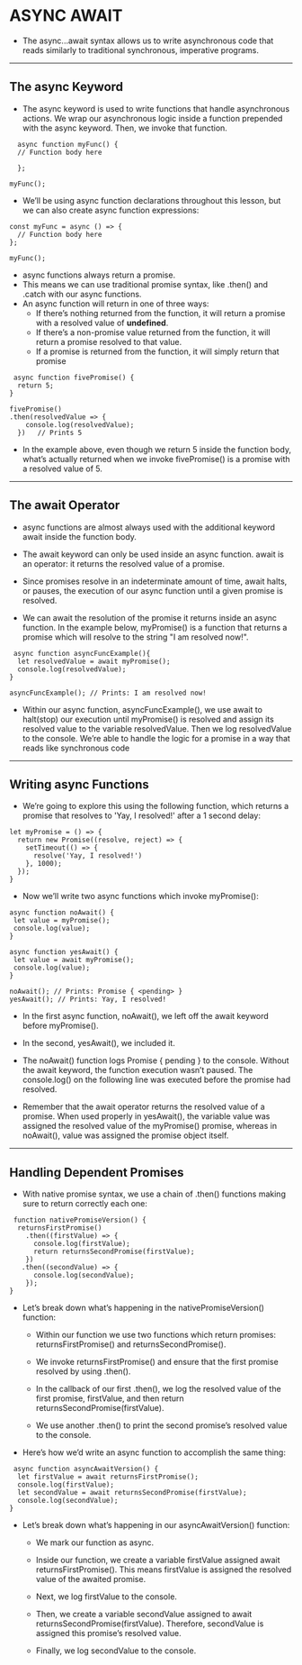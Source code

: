 # ASYNC AWAIT

- The async...await syntax allows us to write asynchronous code that reads similarly to traditional synchronous, imperative programs.

---
## The async Keyword
- The async keyword is used to write functions that handle asynchronous actions. We wrap our asynchronous logic inside a function prepended with the async keyword. Then, we invoke that function.
```
  async function myFunc() {
  // Function body here

  };

myFunc();
```
- We’ll be using async function declarations throughout this lesson, but we can also create async function expressions:
```
const myFunc = async () => {
  // Function body here
};
 
myFunc();
```
- async functions always return a promise.
- This means we can use traditional promise syntax, like .then() and .catch with our async functions.
- An async function will return in one of three ways: 
  - If there’s nothing returned from the function, it will return a promise with a resolved value of **undefined**.
  - If there’s a non-promise value returned from the function, it will return a promise resolved to that value.
  - If a promise is returned from the function, it will simply return that promise

```
 async function fivePromise() { 
  return 5;
}
 
fivePromise()
.then(resolvedValue => {
    console.log(resolvedValue);
  })   // Prints 5
```
- In the example above, even though we return 5 inside the function body, what’s actually returned when we invoke fivePromise() is a promise with a resolved value of 5.

---

## The await Operator
- async functions are almost always used with the additional keyword await inside the function body.

- The await keyword can only be used inside an async function. await is an operator: it returns the resolved value of a promise.
  
- Since promises resolve in an indeterminate amount of time, await halts, or pauses, the execution of our async function until a given promise is resolved.
  
- We can await the resolution of the promise it returns inside an async function. In the example below, myPromise() is a function that returns a promise which will resolve to the string "I am resolved now!".

```
 async function asyncFuncExample(){
  let resolvedValue = await myPromise();
  console.log(resolvedValue);
}
 
asyncFuncExample(); // Prints: I am resolved now!
```
- Within our async function, asyncFuncExample(), we use await to halt(stop) our execution until myPromise() is resolved and assign its resolved value to the variable resolvedValue. Then we log resolvedValue to the console. We’re able to handle the logic for a promise in a way that reads like synchronous code
  
---
## Writing async Functions
- We’re going to explore this using the following function, which returns a promise that resolves to 'Yay, I resolved!' after a 1 second delay:
  
```
let myPromise = () => {
  return new Promise((resolve, reject) => {
    setTimeout(() => {
      resolve('Yay, I resolved!')
    }, 1000);
  });
}
```

- Now we’ll write two async functions which invoke myPromise():
  
```
async function noAwait() {
 let value = myPromise();
 console.log(value);
}
 
async function yesAwait() {
 let value = await myPromise();
 console.log(value);
}
 
noAwait(); // Prints: Promise { <pending> }
yesAwait(); // Prints: Yay, I resolved!
```

- In the first async function, noAwait(), we left off the await keyword before myPromise().
  
- In the second, yesAwait(), we included it. 
  
- The noAwait() function logs Promise { pending } to the console. Without the await keyword, the function execution wasn’t paused. The console.log() on the following line was executed before the promise had resolved.
  
- Remember that the await operator returns the resolved value of a promise. When used properly in yesAwait(), the variable value was assigned the resolved value of the myPromise() promise, whereas in noAwait(), value was assigned the promise object itself.
  
--- 
## Handling Dependent Promises
- With native promise syntax, we use a chain of .then() functions making sure to return correctly each one:

```
 function nativePromiseVersion() {
  returnsFirstPromise()
    .then((firstValue) => {
      console.log(firstValue);
      return returnsSecondPromise(firstValue);
    })
   .then((secondValue) => {
      console.log(secondValue);
    });
}
```
- Let’s break down what’s happening in the nativePromiseVersion() function:

  - Within our function we use two functions which return promises: returnsFirstPromise() and returnsSecondPromise().
   
  - We invoke returnsFirstPromise() and ensure that the first promise resolved by using .then().
  
  - In the callback of our first .then(), we log the resolved value of the first promise, firstValue, and then return returnsSecondPromise(firstValue).
  
  - We use another .then() to print the second promise’s resolved value to the console.

- Here’s how we’d write an async function to accomplish the same thing:
  
```
 async function asyncAwaitVersion() {
  let firstValue = await returnsFirstPromise();
  console.log(firstValue);
  let secondValue = await returnsSecondPromise(firstValue);
  console.log(secondValue);
}
```
- Let’s break down what’s happening in our asyncAwaitVersion() function:

  - We mark our function as async.
  
  - Inside our function, we create a variable firstValue assigned await returnsFirstPromise(). This means firstValue is assigned the resolved value of the awaited promise.
  
  - Next, we log firstValue to the console.

  - Then, we create a variable secondValue assigned to await returnsSecondPromise(firstValue). Therefore, secondValue is assigned this promise’s resolved value.
  
  - Finally, we log secondValue to the console.